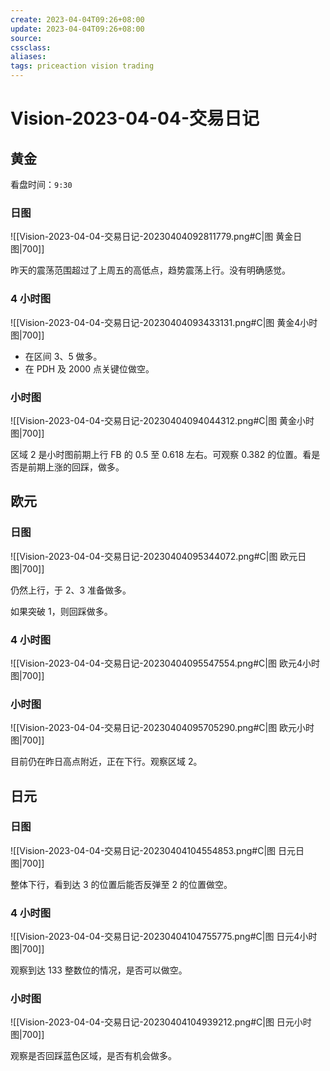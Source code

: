 ```yaml
---
create: 2023-04-04T09:26+08:00
update: 2023-04-04T09:26+08:00
source:
cssclass:
aliases:
tags: priceaction vision trading
---
```


# Vision-2023-04-04-交易日记

## 黄金

看盘时间：`9:30`

### 日图

![[Vision-2023-04-04-交易日记-20230404092811779.png#C|图 黄金日图|700]]

昨天的震荡范围超过了上周五的高低点，趋势震荡上行。没有明确感觉。

### 4 小时图

![[Vision-2023-04-04-交易日记-20230404093433131.png#C|图 黄金4小时图|700]]

- 在区间 3、5 做多。
- 在 PDH 及 2000 点关键位做空。

### 小时图

![[Vision-2023-04-04-交易日记-20230404094044312.png#C|图 黄金小时图|700]]

区域 2 是小时图前期上行 FB 的 0.5 至 0.618 左右。可观察 0.382 的位置。看是否是前期上涨的回踩，做多。

## 欧元

### 日图

![[Vision-2023-04-04-交易日记-20230404095344072.png#C|图 欧元日图|700]]

仍然上行，于 2、3 准备做多。

如果突破 1，则回踩做多。

### 4 小时图

![[Vision-2023-04-04-交易日记-20230404095547554.png#C|图 欧元4小时图|700]]

### 小时图

![[Vision-2023-04-04-交易日记-20230404095705290.png#C|图 欧元小时图|700]]

目前仍在昨日高点附近，正在下行。观察区域 2。

## 日元

### 日图

![[Vision-2023-04-04-交易日记-20230404104554853.png#C|图 日元日图|700]]

整体下行，看到达 3 的位置后能否反弹至 2 的位置做空。

### 4 小时图

![[Vision-2023-04-04-交易日记-20230404104755775.png#C|图 日元4小时图|700]]

观察到达 133 整数位的情况，是否可以做空。

### 小时图

![[Vision-2023-04-04-交易日记-20230404104939212.png#C|图 日元小时图|700]]

观察是否回踩蓝色区域，是否有机会做多。
